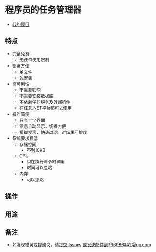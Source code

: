 # 程序员的任务管理器
+ [我的项目](../../../proj/)
## 特点
+ 完全免费
	+ 无任何使用限制
+ 部署方便
	+ 单文件
	+ 免安装
+ 高可用性
	+ 不需要联网
    + 不需要安装数据库
    + 不依赖任何服务及外部组件
	+ 在任意.NET平台都可以使用
+ 操作简便
    + 只有一个界面
	+ 信息自动显示，切换方便
	+ 模糊搜索，快速过滤，对结果可排序
+ 系统要求极低
	+ 存储空间
		+ 不到10KB
	+ CPU
		+ 只在执行命令时调用
		+ 时间可以忽略
	+ 内存
		+ 可以忽略
## 操作
## 用途
## 备注
+ 如发现错误或提建议，请[提交 Issues](../../issues) 或发送邮件到996986842@qq.com